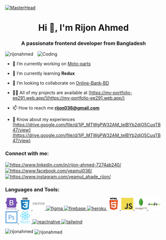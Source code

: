 [![MasterHead](https://media.geeksforgeeks.org/wp-content/cdn-uploads/20220907174457/Cloud-Computing-vs-Web-Development.gif)](https://rishavchanda.io)
<h1 align="center">Hi 👋, I'm Rijon Ahmed</h1>
<h3 align="center">A passionate frontend developer from Bangladesh</h3>
<img align="right" alt="Coding" width="400" src="https://cdn.dribbble.com/users/1187278/screenshots/16762086/media/10ba6161c70f3edd67f34e229b62b852.gif"/>

<p align="left"> <img src="https://komarev.com/ghpvc/?username=rijonahmed&label=Profile%20views&color=0e75b6&style=flat" alt="rijonahmed" /> </p>

- 🔭 I’m currently working on [Moto-parts](https://moto-parts-62e64.web.app/)

- 🌱 I’m currently learning **Redux**

- 👯 I’m looking to collaborate on [Online-Bank-BD](https://online-money-bd.netlify.app/)

- 👨‍💻 All of my projects are available at [https://my-portfolio-ee291.web.app/](https://my-portfolio-ee291.web.app/)

- 📫 How to reach me **rijon036@gmail.com**

- 📄 Know about my experiences [https://drive.google.com/file/d/1jP_MTWgPW32AM_teIBYb2djO5CuqTB47/view](https://drive.google.com/file/d/1jP_MTWgPW32AM_teIBYb2djO5CuqTB47/view)

<h3 align="left">Connect with me:</h3>
<p align="left">
<a href="https://linkedin.com/in/https://www.linkedin.com/in/rijon-ahmed-7274ab240/" target="blank"><img align="center" src="https://raw.githubusercontent.com/rahuldkjain/github-profile-readme-generator/master/src/images/icons/Social/linked-in-alt.svg" alt="https://www.linkedin.com/in/rijon-ahmed-7274ab240/" height="30" width="40" /></a>
<a href="https://fb.com/https://www.facebook.com/yeamul036/" target="blank"><img align="center" src="https://raw.githubusercontent.com/rahuldkjain/github-profile-readme-generator/master/src/images/icons/Social/facebook.svg" alt="https://www.facebook.com/yeamul036/" height="30" width="40" /></a>
<a href="https://instagram.com/https://www.instagram.com/yeamul_ahade_rijon/" target="blank"><img align="center" src="https://raw.githubusercontent.com/rahuldkjain/github-profile-readme-generator/master/src/images/icons/Social/instagram.svg" alt="https://www.instagram.com/yeamul_ahade_rijon/" height="30" width="40" /></a>
</p>

<h3 align="left">Languages and Tools:</h3>
<p align="left"> <a href="https://getbootstrap.com" target="_blank" rel="noreferrer"> <img src="https://raw.githubusercontent.com/devicons/devicon/master/icons/bootstrap/bootstrap-plain-wordmark.svg" alt="bootstrap" width="40" height="40"/> </a> <a href="https://www.w3schools.com/css/" target="_blank" rel="noreferrer"> <img src="https://raw.githubusercontent.com/devicons/devicon/master/icons/css3/css3-original-wordmark.svg" alt="css3" width="40" height="40"/> </a> <a href="https://expressjs.com" target="_blank" rel="noreferrer"> <img src="https://raw.githubusercontent.com/devicons/devicon/master/icons/express/express-original-wordmark.svg" alt="express" width="40" height="40"/> </a> <a href="https://www.figma.com/" target="_blank" rel="noreferrer"> <img src="https://www.vectorlogo.zone/logos/figma/figma-icon.svg" alt="figma" width="40" height="40"/> </a> <a href="https://firebase.google.com/" target="_blank" rel="noreferrer"> <img src="https://www.vectorlogo.zone/logos/firebase/firebase-icon.svg" alt="firebase" width="40" height="40"/> </a> <a href="https://heroku.com" target="_blank" rel="noreferrer"> <img src="https://www.vectorlogo.zone/logos/heroku/heroku-icon.svg" alt="heroku" width="40" height="40"/> </a> <a href="https://www.w3.org/html/" target="_blank" rel="noreferrer"> <img src="https://raw.githubusercontent.com/devicons/devicon/master/icons/html5/html5-original-wordmark.svg" alt="html5" width="40" height="40"/> </a> <a href="https://developer.mozilla.org/en-US/docs/Web/JavaScript" target="_blank" rel="noreferrer"> <img src="https://raw.githubusercontent.com/devicons/devicon/master/icons/javascript/javascript-original.svg" alt="javascript" width="40" height="40"/> </a> <a href="https://www.mongodb.com/" target="_blank" rel="noreferrer"> <img src="https://raw.githubusercontent.com/devicons/devicon/master/icons/mongodb/mongodb-original-wordmark.svg" alt="mongodb" width="40" height="40"/> </a> <a href="https://nodejs.org" target="_blank" rel="noreferrer"> <img src="https://raw.githubusercontent.com/devicons/devicon/master/icons/nodejs/nodejs-original-wordmark.svg" alt="nodejs" width="40" height="40"/> </a> <a href="https://www.photoshop.com/en" target="_blank" rel="noreferrer"> <img src="https://raw.githubusercontent.com/devicons/devicon/master/icons/photoshop/photoshop-line.svg" alt="photoshop" width="40" height="40"/> </a> <a href="https://reactjs.org/" target="_blank" rel="noreferrer"> <img src="https://raw.githubusercontent.com/devicons/devicon/master/icons/react/react-original-wordmark.svg" alt="react" width="40" height="40"/> </a> <a href="https://reactnative.dev/" target="_blank" rel="noreferrer"> <img src="https://reactnative.dev/img/header_logo.svg" alt="reactnative" width="40" height="40"/> </a> <a href="https://tailwindcss.com/" target="_blank" rel="noreferrer"> <img src="https://www.vectorlogo.zone/logos/tailwindcss/tailwindcss-icon.svg" alt="tailwind" width="40" height="40"/> </a> </p>

<p><img align="left" src="https://github-readme-stats.vercel.app/api/top-langs?username=rijonahmed&show_icons=true&locale=en&layout=compact" alt="rijonahmed" /></p>

<p>&nbsp;<img align="center" src="https://github-readme-stats.vercel.app/api?username=rijonahmed&show_icons=true&locale=en" alt="rijonahmed" /></p>
